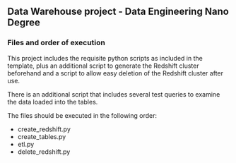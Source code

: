 ## Data Warehouse project - Data Engineering Nano Degree

### Files and order of execution

This project includes the requisite python scripts as included in the template, plus an additional script to generate the Redshift cluster beforehand and a script to allow easy deletion of the Redshift cluster after use.

There is an additional script that includes several test queries to examine the data loaded into the tables.

The files should be executed in the following order:

- create_redshift.py
- create_tables.py
- etl.py
- delete_redshift.py

